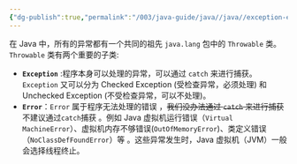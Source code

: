 ```yaml
---
{"dg-publish":true,"permalink":"/003/java-guide/java//java//exception-error/","created":"2024-05-08T10:27:46.158+08:00","updated":"2024-06-01T10:47:09.204+08:00"}
---
```


在 Java 中，所有的异常都有一个共同的祖先 `java.lang` 包中的 `Throwable` 类。`Throwable` 类有两个重要的子类:

- **`Exception`** :程序本身可以处理的异常，可以通过 `catch` 来进行捕获。`Exception` 又可以分为 Checked Exception (受检查异常，必须处理) 和 Unchecked Exception (不受检查异常，可以不处理)。
- **`Error`**：`Error` 属于程序无法处理的错误 ，~~我们没办法通过 `catch` 来进行捕获~~不建议通过`catch`捕获 。例如 Java 虚拟机运行错误（`Virtual MachineError`）、虚拟机内存不够错误(`OutOfMemoryError`)、类定义错误（`NoClassDefFoundError`）等 。这些异常发生时，Java 虚拟机（JVM）一般会选择线程终止。
